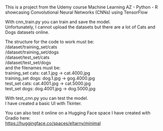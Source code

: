 This is a project from the Udemy course Machine Learning AZ - Python - R showcasing Convolutional Neural Networks (CNNs) using TensorFlow

With cnn_train.py you can train and save the model.  
Unfortunately, I cannot upload the datasets but there are a lot of Cats and Dogs datasets online.

The structure for the code to work must be:  
/dataset/training_set/cats  
/dataset/training_set/dogs  
/dataset/test_set/cats  
/dataset/test_set/dogs  
and the filenames must be:  
training_set cats: cat.1.jpg -> cat.4000.jpg  
training_set dogs: dog.1.jpg -> gog.4000.jpg  
test_set cats: cat.4001.jpg -> cat.5000.jpg  
test_set dogs: dog.4001.jpg -> dog.5000.jpg  


With test_cnn.py you can test the model.  
I have created a basic UI with Tkinter.

You can also test it online on a Hugging Face space I have created with Gradio here:  
https://huggingface.co/spaces/eltarny/minimal
